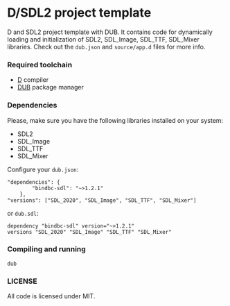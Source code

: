 # D/SDL2 project template
D and SDL2 project template with DUB. It contains code for dynamically loading and initialization of SDL2, SDL_Image, SDL_TTF, SDL_Mixer libraries. Check out the `dub.json` and `source/app.d` files for more info.

### Required toolchain
* [D](https://dlang.org/download) compiler
* [DUB](https://dub.pm/) package manager

### Dependencies
Please, make sure you have the following libraries installed on your system:
* SDL2
* SDL_Image
* SDL_TTF
* SDL_Mixer

Configure your `dub.json`:
```
"dependencies": {
		"bindbc-sdl": "~>1.2.1"
	},
"versions": ["SDL_2020", "SDL_Image", "SDL_TTF", "SDL_Mixer"]
```
or `dub.sdl`:
```
dependency "bindbc-sdl" version="~>1.2.1"
versions "SDL_2020" "SDL_Image" "SDL_TTF" "SDL_Mixer"
```

### Compiling and running
```
dub
```

### LICENSE
All code is licensed under MIT.

